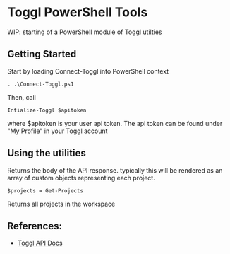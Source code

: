 # Toggl PowerShell Tools

WIP: starting of a PowerShell module of Toggl utilties

## Getting Started
Start by loading Connect-Toggl into PowerShell context

```
. .\Connect-Toggl.ps1
```

Then, call 

```
Intialize-Toggl $apitoken
```

where $apitoken is your user api token. The api token can be found under "My Profile" in your Toggl account

## Using the utilities

Returns the body of the API response. typically this will be rendered as an array of custom objects representing each project.

```
$projects = Get-Projects
```
Returns all projects in the workspace


## References:
- [Toggl API Docs](https://github.com/toggl/toggl_api_docs)

